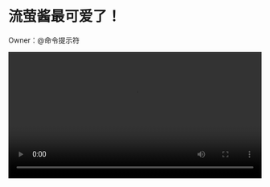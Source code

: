<script src="js/dark-reader-detector.js"></script>

# 流萤酱最可爱了！

<p data-subtitle>Owner：@命令提示符</p>
<video src="/collection/流萤-mihoyo-CG-CS_Chap03_Act450_f_若我不曾见过太阳.mp4" controls preload="metadata" oncanplay="this.volume=0.25" width="100%"></video>
